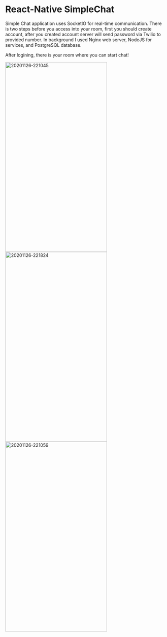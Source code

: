 # React-Native SimpleChat

Simple Chat application uses SocketIO for real-time communication. There is two steps before you access into your room, first you should create account, after you created account server will send password via Twilio to provided number. In background I used Nginx web server, NodeJS for services, and PostgreSQL database.

After logining, there is your room where you can start chat!

<a href="https://ibb.co/ZxdtCMm"><img src="https://i.ibb.co/Fz6NtDV/20201126-221045.jpg" alt="20201126-221045" width="320" height="597" border="0"></a>
<a href="https://ibb.co/VLJr6Qy"><img src="https://i.ibb.co/HKB1Zxv/20201126-221824.jpg" alt="20201126-221824" width="320" height="597" border="0"></a>
<a href="https://ibb.co/RjCrkG3"><img src="https://i.ibb.co/8YjvLnr/20201126-221059.jpg" alt="20201126-221059" width="320" height="597" border="0"></a>
